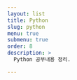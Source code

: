```yaml
---
layout: list
title: Python
slug: python
menu: true
submenu: true
order: 8
description: >
  Python 공부내용 정리.

---
```

